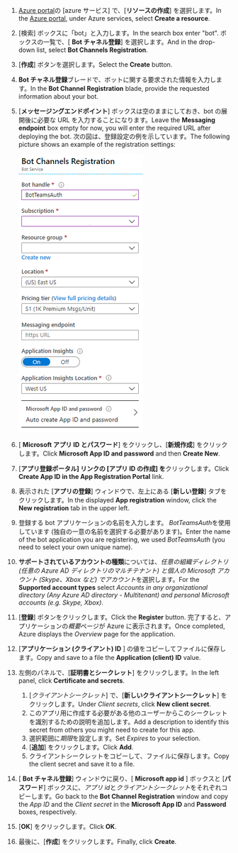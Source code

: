 1. <span data-ttu-id="e1f3e-101">[Azure portal](https://ms.portal.azure.com/#home)の [azure サービス] で、[**リソースの作成**] を選択します。</span><span class="sxs-lookup"><span data-stu-id="e1f3e-101">In the [Azure portal](https://ms.portal.azure.com/#home), under Azure services, select **Create a resource**.</span></span>
1. <span data-ttu-id="e1f3e-102">[検索] ボックスに「bot」と入力します。</span><span class="sxs-lookup"><span data-stu-id="e1f3e-102">In the search box enter "bot".</span></span> <span data-ttu-id="e1f3e-103">ボックスの一覧で、[ **Bot チャネル登録**] を選択します。</span><span class="sxs-lookup"><span data-stu-id="e1f3e-103">And in the drop-down list, select **Bot Channels Registration**.</span></span>
1. <span data-ttu-id="e1f3e-104">[**作成**] ボタンを選択します。</span><span class="sxs-lookup"><span data-stu-id="e1f3e-104">Select the **Create** button.</span></span>
1. <span data-ttu-id="e1f3e-105">**Bot チャネル登録**ブレードで、ボットに関する要求された情報を入力します。</span><span class="sxs-lookup"><span data-stu-id="e1f3e-105">In the **Bot Channel Registration** blade, provide the requested information about your bot.</span></span>
1. <span data-ttu-id="e1f3e-106">[**メッセージングエンドポイント**] ボックスは空のままにしておき、bot の展開後に必要な URL を入力することになります。</span><span class="sxs-lookup"><span data-stu-id="e1f3e-106">Leave the **Messaging endpoint** box empty for now, you will enter the required URL after deploying the bot.</span></span> <span data-ttu-id="e1f3e-107">次の図は、登録設定の例を示しています。</span><span class="sxs-lookup"><span data-stu-id="e1f3e-107">The following picture shows an example of the registration settings:</span></span>

    ![bot アプリチャネル登録](../../assets/images/authentication/auth-bot-channels-registration.png)

1. <span data-ttu-id="e1f3e-109">[ **Microsoft アプリ ID とパスワード**] をクリックし、[**新規作成**] をクリックします。</span><span class="sxs-lookup"><span data-stu-id="e1f3e-109">Click **Microsoft App ID and password** and then **Create New**.</span></span>
1. <span data-ttu-id="e1f3e-110">[**アプリ登録ポータル] リンクの [アプリ ID の作成] を**クリックします。</span><span class="sxs-lookup"><span data-stu-id="e1f3e-110">Click **Create App ID in the App Registration Portal** link.</span></span>
1. <span data-ttu-id="e1f3e-111">表示された [**アプリの登録**] ウィンドウで、左上にある [**新しい登録**] タブをクリックします。</span><span class="sxs-lookup"><span data-stu-id="e1f3e-111">In the displayed **App registration** window, click the **New registration** tab in the upper left.</span></span>
1. <span data-ttu-id="e1f3e-112">登録する bot アプリケーションの名前を入力します。 *BotTeamsAuth*を使用しています (独自の一意の名前を選択する必要があります)。</span><span class="sxs-lookup"><span data-stu-id="e1f3e-112">Enter the name of the bot application you are registering, we used *BotTeamsAuth* (you need to select your own unique name).</span></span>
1. <span data-ttu-id="e1f3e-113">**サポートされているアカウントの種類**については、*任意の組織ディレクトリ (任意の Azure AD ディレクトリのマルチテナント) と個人の Microsoft アカウント (Skype、Xbox など) でアカウント*を選択します。</span><span class="sxs-lookup"><span data-stu-id="e1f3e-113">For the **Supported account types** select *Accounts in any organizational directory (Any Azure AD directory - Multitenant) and personal Microsoft accounts (e.g. Skype, Xbox)*.</span></span>
1. <span data-ttu-id="e1f3e-114">[**登録**] ボタンをクリックします。</span><span class="sxs-lookup"><span data-stu-id="e1f3e-114">Click the **Register** button.</span></span> <span data-ttu-id="e1f3e-115">完了すると、アプリケーションの*概要*ページが Azure に表示されます。</span><span class="sxs-lookup"><span data-stu-id="e1f3e-115">Once completed, Azure displays the *Overview* page for the application.</span></span>
1. <span data-ttu-id="e1f3e-116">[**アプリケーション (クライアント) ID** ] の値をコピーしてファイルに保存します。</span><span class="sxs-lookup"><span data-stu-id="e1f3e-116">Copy and save to a file the **Application (client) ID** value.</span></span>
1. <span data-ttu-id="e1f3e-117">左側のパネルで、[**証明書とシークレット**] をクリックします。</span><span class="sxs-lookup"><span data-stu-id="e1f3e-117">In the left panel, click **Certificate and secrets**.</span></span>
    1. <span data-ttu-id="e1f3e-118">[*クライアントシークレット*] で、[**新しいクライアントシークレット**] をクリックします。</span><span class="sxs-lookup"><span data-stu-id="e1f3e-118">Under *Client secrets*, click **New client secret**.</span></span>
    1. <span data-ttu-id="e1f3e-119">このアプリ用に作成する必要がある他のユーザーからこのシークレットを識別するための説明を追加します。</span><span class="sxs-lookup"><span data-stu-id="e1f3e-119">Add a description to identify this secret from others you might need to create for this app.</span></span>
    1. <span data-ttu-id="e1f3e-120">選択範囲に*期限*を設定します。</span><span class="sxs-lookup"><span data-stu-id="e1f3e-120">Set *Expires* to your selection.</span></span>
    1. <span data-ttu-id="e1f3e-121">[**追加**] をクリックします。</span><span class="sxs-lookup"><span data-stu-id="e1f3e-121">Click **Add**.</span></span>
    1. <span data-ttu-id="e1f3e-122">クライアントシークレットをコピーして、ファイルに保存します。</span><span class="sxs-lookup"><span data-stu-id="e1f3e-122">Copy the client secret and save it to a file.</span></span>
1. <span data-ttu-id="e1f3e-123">[ **Bot チャネル登録**] ウィンドウに戻り、[ **Microsoft app id** ] ボックスと [**パスワード**] ボックスに、*アプリ id*と*クライアントシークレット*をそれぞれコピーします。</span><span class="sxs-lookup"><span data-stu-id="e1f3e-123">Go back to the **Bot Channel Registration** window and copy the *App ID* and the *Client secret* in the **Microsoft App ID** and **Password** boxes, respectively.</span></span>
1. <span data-ttu-id="e1f3e-124">[**OK**] をクリックします。</span><span class="sxs-lookup"><span data-stu-id="e1f3e-124">Click **OK**.</span></span>
1. <span data-ttu-id="e1f3e-125">最後に、[**作成**] をクリックします。</span><span class="sxs-lookup"><span data-stu-id="e1f3e-125">Finally, click **Create**.</span></span>
